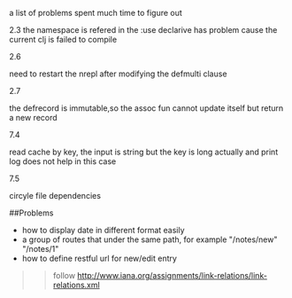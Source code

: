 a list of problems spent much time to figure out

2.3 
the namespace is refered in the :use declarive has problem cause the current clj is failed to compile

2.6

need to restart the nrepl after modifying the defmulti clause

2.7

the defrecord is immutable,so the assoc fun cannot update itself but return a new record

7.4

read cache by key, the input is string but the key is long actually and print log does not help in this case

7.5

circyle file dependencies


##Problems

* how to display date in different format easily
* a group of routes that under the same path, for example "/notes/new" "/notes/1"
* how to define restful url for new/edit entry
>> follow http://www.iana.org/assignments/link-relations/link-relations.xml

